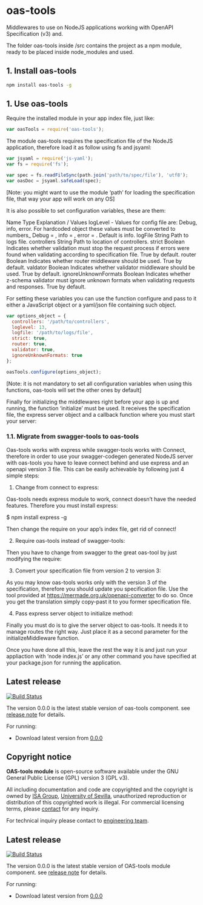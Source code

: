 # oas-tools

Middlewares to use on NodeJS applications working with OpenAPI Specification (v3) and.

The folder oas-tools inside /src contains the project as a npm module, ready to be placed inside node_modules and used.

## 1. Install oas-tools
```bash
npm install oas-tools -g
```

## 1. Use oas-tools

Require the installed module in your app index file, just like:

```javascript
var oasTools = require('oas-tools');
```

The module oas-tools requires the specification file of the NodeJS application, therefore load it as follow using fs and jsyaml:

```javascript
var jsyaml = require('js-yaml');
var fs = require('fs');

var spec = fs.readFileSync(path.join('path/to/spec/file'), 'utf8');
var oasDoc = jsyaml.safeLoad(spec);
```

[Note: you might want to use the module ‘path’ for loading the specification file, that way your app will work on any OS]


It is also possible to set configuration variables, these are them:

Name	Type	Explanation / Values
logLevel	-	Values for config file are: Debug, info, error. For hardcoded object these values must be converted to numbers_ Debug = , info = , error = . Default is info.
logFile	String	Path to logs file.
controllers	String	Path to location of controllers.
strict	Boolean	Indicates whether validation must stop the request process if errors were found when validating according to specification file. True by default.
router	Boolean	Indicates whether router middleware should be used. True by default.
valdator	Boolean	Indicates whether validator middleware should be used. True by default.
ignoreUnknownFormats	Boolean	Indicates whether z-schema validator must ignore unknown formats when validating requests and responses. True by default.


For setting these variables you can use the function configure and pass to it either a JavaScript object or a yaml/json file containing such object.

```javascript
var options_object = {
  controllers: '/path/to/controllers',
  loglevel: 13,
  logfile: '/path/to/logs/file',
  strict: true,
  router: true,
  validator: true,
  ignoreUnknownFormats: true
};

oasTools.configure(options_object);
```

[Note: it is not mandatory to set all configuration variables when using this functions, oas-tools will set the other ones by default]


Finally for initializing the middlewares right before your app is up and running, the function ‘initialize’ must be used. It receives the specification file, the express server object and a callback function where you must start your server:


### 1.1. Migrate from swagger-tools to oas-tools

Oas-tools works with express while swagger-tools works with Connect, therefore in order to use your swagger-codegen generated NodeJS server with oas-tools you have to leave connect behind and use express and an openapi version 3 file. This can be easily achievable by following just 4 simple steps:

1.	Change from connect to express:

Oas-tools needs express module to work, connect doesn’t have the needed features.
Therefore you must install express:

$ npm install express -g

Then change the require on your app’s index file, get rid of connect!




2.	Require oas-tools instead of swagger-tools:

Then you have to change from swagger to the great oas-tool by just modifying the require:




3.	Convert your specification file from version 2 to version 3:

As you may know oas-tools works only with the version 3 of the specification, therefore you should update you specification file.
Use the tool provided at https://mermade.org.uk/openapi-converter to do so. Once you get the translation simply copy-past it to you former specification file.


4.	Pass express server object to initialize method:

Finally you must do is to give the server object to oas-tools. It needs it to manage routes the right way. Just place it as a second parameter for the initializeMiddleware function.



Once you have done all this, leave the rest the way it is and just run your appliaction with ‘node index.js’ or any other command you have specified at your package.json for running the application.




## Latest release

[![Build Status](https://travis-ci.org/isa-group/project-template-nodejs.svg?branch=master)](https://travis-ci.org/http://github.com/isa-group/project-template-nodejs)

The version 0.0.0 is the latest stable version of oas-tools component.
see [release note](http://github.com/isa-group/oas-tools/releases/tag/0.0.0) for details.

For running:

- Download latest version from [0.0.0](http://github.com/isa-group/oas-tools/releases/tag/0.0.0)
## Copyright notice

**OAS-tools module** is open-source software available under the GNU General Public License (GPL) version 3 (GPL v3).

All including documentation and code are copyrighted and the copyright is owned by [ISA Group](http://www.isa.us.es),
[University of Sevilla](http://www.us.es), unauthorized reproduction or distribution of this copyrighted work is illegal.
For commercial licensing terms, please [contact](./extra/contact.md) for any inquiry.

For technical inquiry please contact to [engineering team](./extra/about.md).

## Latest release

[![Build Status](https://travis-ci.org/https://github.com/isa-group/oas-tools.svg?branch=master)](https://travis-ci.org/https://github.com/isa-group/oas-tools)

The version 0.0.0 is the latest stable version of OAS-tools module component.
see [release note](https://github.com/isa-group/oas-tools/releases/tag/0.0.0) for details.

For running:

- Download latest version from [0.0.0](https://github.com/isa-group/oas-tools/releases/tag/0.0.0)
